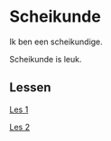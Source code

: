 # Scheikunde

Ik ben een scheikundige.

Scheikunde is leuk.

## Lessen

[Les 1](./les1)

[Les 2](./les2)